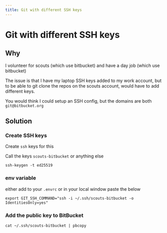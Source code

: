 ```yaml
---
title: Git with different SSH keys
---
```


# Git with different SSH keys

## Why

I volunteer for scouts (which use bitbucket) and have a day job (which use bitbucket)

The issue is that I have my laptop SSH keys added to my work account, but to be able to git clone the repos on the scouts account, 
would have to add different keys.

You would think I could setup an SSH config, but the domains are both `git@bitbucket.org`

## Solution

### Create SSH keys

Create `ssh` keys for this 

Call the keys `scouts-bitbucket` or anything else
```shell
ssh-keygen -t ed25519
```

### env variable

either add to your `.envrc` or in your local window paste the below

```shell
export GIT_SSH_COMMAND="ssh -i ~/.ssh/scouts-bitbucket -o IdentitiesOnly=yes"
```

### Add the public key to BitBucket

```shell
cat ~/.ssh/scouts-bitbucket | pbcopy 
```